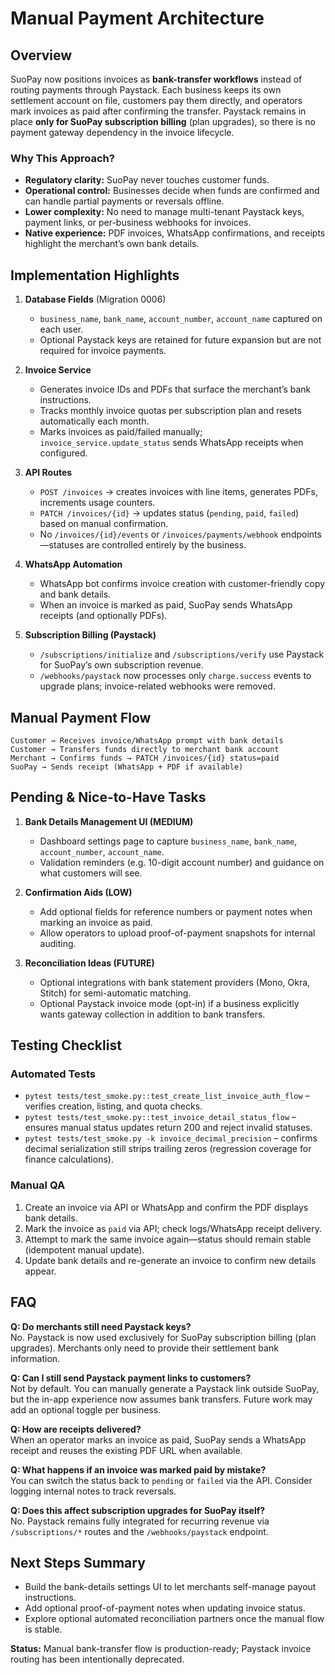 # Manual Payment Architecture

## Overview

SuoPay now positions invoices as **bank-transfer workflows** instead of routing payments through Paystack. Each business keeps its own settlement account on file, customers pay them directly, and operators mark invoices as paid after confirming the transfer. Paystack remains in place **only for SuoPay subscription billing** (plan upgrades), so there is no payment gateway dependency in the invoice lifecycle.

### Why This Approach?
- **Regulatory clarity:** SuoPay never touches customer funds.
- **Operational control:** Businesses decide when funds are confirmed and can handle partial payments or reversals offline.
- **Lower complexity:** No need to manage multi-tenant Paystack keys, payment links, or per-business webhooks for invoices.
- **Native experience:** PDF invoices, WhatsApp confirmations, and receipts highlight the merchant’s own bank details.

## Implementation Highlights

1. **Database Fields** (Migration 0006)
   - `business_name`, `bank_name`, `account_number`, `account_name` captured on each user.
   - Optional Paystack keys are retained for future expansion but are not required for invoice payments.

2. **Invoice Service**
   - Generates invoice IDs and PDFs that surface the merchant’s bank instructions.
   - Tracks monthly invoice quotas per subscription plan and resets automatically each month.
   - Marks invoices as paid/failed manually; `invoice_service.update_status` sends WhatsApp receipts when configured.

3. **API Routes**
   - `POST /invoices` → creates invoices with line items, generates PDFs, increments usage counters.
   - `PATCH /invoices/{id}` → updates status (`pending`, `paid`, `failed`) based on manual confirmation.
   - No `/invoices/{id}/events` or `/invoices/payments/webhook` endpoints—statuses are controlled entirely by the business.

4. **WhatsApp Automation**
   - WhatsApp bot confirms invoice creation with customer-friendly copy and bank details.
   - When an invoice is marked as paid, SuoPay sends WhatsApp receipts (and optionally PDFs).

5. **Subscription Billing (Paystack)**
   - `/subscriptions/initialize` and `/subscriptions/verify` use Paystack for SuoPay’s own subscription revenue.
   - `/webhooks/paystack` now processes only `charge.success` events to upgrade plans; invoice-related webhooks were removed.

## Manual Payment Flow

```
Customer → Receives invoice/WhatsApp prompt with bank details
Customer → Transfers funds directly to merchant bank account
Merchant → Confirms funds → PATCH /invoices/{id} status=paid
SuoPay → Sends receipt (WhatsApp + PDF if available)
```

## Pending & Nice-to-Have Tasks

1. **Bank Details Management UI (MEDIUM)**
   - Dashboard settings page to capture `business_name`, `bank_name`, `account_number`, `account_name`.
   - Validation reminders (e.g. 10-digit account number) and guidance on what customers will see.

2. **Confirmation Aids (LOW)**
   - Add optional fields for reference numbers or payment notes when marking an invoice as paid.
   - Allow operators to upload proof-of-payment snapshots for internal auditing.

3. **Reconciliation Ideas (FUTURE)**
   - Optional integrations with bank statement providers (Mono, Okra, Stitch) for semi-automatic matching.
   - Optional Paystack invoice mode (opt-in) if a business explicitly wants gateway collection in addition to bank transfers.

## Testing Checklist

### Automated Tests
- `pytest tests/test_smoke.py::test_create_list_invoice_auth_flow` – verifies creation, listing, and quota checks.
- `pytest tests/test_smoke.py::test_invoice_detail_status_flow` – ensures manual status updates return 200 and reject invalid statuses.
- `pytest tests/test_smoke.py -k invoice_decimal_precision` – confirms decimal serialization still strips trailing zeros (regression coverage for finance calculations).

### Manual QA
1. Create an invoice via API or WhatsApp and confirm the PDF displays bank details.
2. Mark the invoice as `paid` via API; check logs/WhatsApp receipt delivery.
3. Attempt to mark the same invoice again—status should remain stable (idempotent manual update).
4. Update bank details and re-generate an invoice to confirm new details appear.

## FAQ

**Q: Do merchants still need Paystack keys?**  
No. Paystack is now used exclusively for SuoPay subscription billing (plan upgrades). Merchants only need to provide their settlement bank information.

**Q: Can I still send Paystack payment links to customers?**  
Not by default. You can manually generate a Paystack link outside SuoPay, but the in-app experience now assumes bank transfers. Future work may add an optional toggle per business.

**Q: How are receipts delivered?**  
When an operator marks an invoice as paid, SuoPay sends a WhatsApp receipt and reuses the existing PDF URL when available.

**Q: What happens if an invoice was marked paid by mistake?**  
You can switch the status back to `pending` or `failed` via the API. Consider logging internal notes to track reversals.

**Q: Does this affect subscription upgrades for SuoPay itself?**  
No. Paystack remains fully integrated for recurring revenue via `/subscriptions/*` routes and the `/webhooks/paystack` endpoint.

## Next Steps Summary
- Build the bank-details settings UI to let merchants self-manage payout instructions.
- Add optional proof-of-payment notes when updating invoice status.
- Explore optional automated reconciliation partners once the manual flow is stable.

**Status:** Manual bank-transfer flow is production-ready; Paystack invoice routing has been intentionally deprecated.
